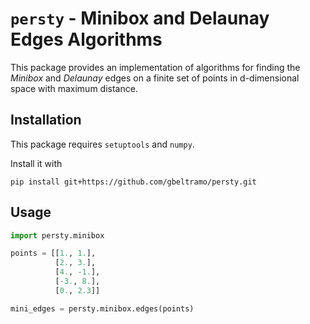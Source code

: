 # `persty` - Minibox and Delaunay Edges Algorithms

This package provides an implementation of algorithms for finding the
*Minibox* and *Delaunay* edges on a finite set of points in d-dimensional
space with maximum distance.

## Installation

This package requires `setuptools` and `numpy`.

Install it with

```
pip install git+https://github.com/gbeltramo/persty.git
```

## Usage

```python
import persty.minibox

points = [[1., 1.],
          [2., 3.],
          [4., -1.],
          [-3., 8.],
          [0., 2.3]]

mini_edges = persty.minibox.edges(points)
```
